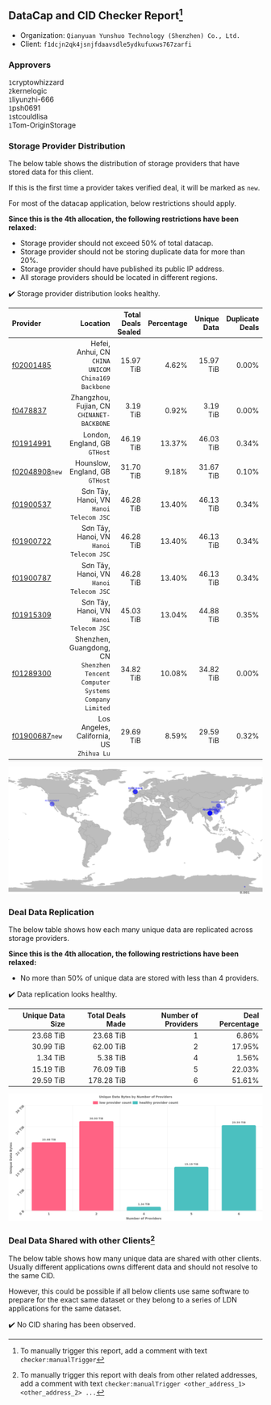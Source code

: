 ## DataCap and CID Checker Report[^1]
 - Organization: `Qianyuan Yunshuo Technology (Shenzhen) Co., Ltd.`
 - Client: `f1dcjn2qk4jsnjfdaavsdle5ydkufuxws767zarfi`
### Approvers
`1`cryptowhizzard<br/>`2`kernelogic<br/>`1`liyunzhi-666<br/>`1`psh0691<br/>`1`stcouldlisa<br/>`1`Tom-OriginStorage

### Storage Provider Distribution
The below table shows the distribution of storage providers that have stored data for this client.

If this is the first time a provider takes verified deal, it will be marked as `new`.

For most of the datacap application, below restrictions should apply.

**Since this is the 4th allocation, the following restrictions have been relaxed:**
 - Storage provider should not exceed 50% of total datacap.
 - Storage provider should not be storing duplicate data for more than 20%.
 - Storage provider should have published its public IP address.
 - All storage providers should be located in different regions.

✔️ Storage provider distribution looks healthy.

| Provider                                                    |                                                                        Location | Total Deals Sealed | Percentage | Unique Data | Duplicate Deals |
| :---------------------------------------------------------- | ------------------------------------------------------------------------------: | -----------------: | ---------: | ----------: | --------------: |
| [f02001485](https://filfox.info/en/address/f02001485)       |                           Hefei, Anhui, CN<br/>`CHINA UNICOM China169 Backbone` |          15.97 TiB |      4.62% |   15.97 TiB |           0.00% |
| [f0478837](https://filfox.info/en/address/f0478837)         |                                   Zhangzhou, Fujian, CN<br/>`CHINANET-BACKBONE` |           3.19 TiB |      0.92% |    3.19 TiB |           0.00% |
| [f01914991](https://filfox.info/en/address/f01914991)       |                                                London, England, GB<br/>`GTHost` |          46.19 TiB |     13.37% |   46.03 TiB |           0.34% |
| [f02048908](https://filfox.info/en/address/f02048908)`new`  |                                              Hounslow, England, GB<br/>`GTHost` |          31.70 TiB |      9.18% |   31.67 TiB |           0.10% |
| [f01900537](https://filfox.info/en/address/f01900537)       |                                      Sơn Tây, Hanoi, VN<br/>`Hanoi Telecom JSC` |          46.28 TiB |     13.40% |   46.13 TiB |           0.34% |
| [f01900722](https://filfox.info/en/address/f01900722)       |                                      Sơn Tây, Hanoi, VN<br/>`Hanoi Telecom JSC` |          46.28 TiB |     13.40% |   46.13 TiB |           0.34% |
| [f01900787](https://filfox.info/en/address/f01900787)       |                                      Sơn Tây, Hanoi, VN<br/>`Hanoi Telecom JSC` |          46.28 TiB |     13.40% |   46.13 TiB |           0.34% |
| [f01915309](https://filfox.info/en/address/f01915309)       |                                      Sơn Tây, Hanoi, VN<br/>`Hanoi Telecom JSC` |          45.03 TiB |     13.04% |   44.88 TiB |           0.35% |
| [f01289300](https://filfox.info/en/address/f01289300)       | Shenzhen, Guangdong, CN<br/>`Shenzhen Tencent Computer Systems Company Limited` |          34.82 TiB |     10.08% |   34.82 TiB |           0.00% |
| [f01900687](https://filfox.info/en/address/f01900687)`new`  |                                     Los Angeles, California, US<br/>`Zhihua Lu` |          29.69 TiB |      8.59% |   29.59 TiB |           0.32% |

<img src="https://raw.githubusercontent.com/data-preservation-programs/filplus-checker-assets/main/filecoin-project/filecoin-plus-large-datasets/issues/1308/1678084996933.png"/>

### Deal Data Replication
The below table shows how each many unique data are replicated across storage providers.


**Since this is the 4th allocation, the following restrictions have been relaxed:**
- No more than 50% of unique data are stored with less than 4 providers.

✔️ Data replication looks healthy.

| Unique Data Size | Total Deals Made | Number of Providers | Deal Percentage |
| ---------------: | ---------------: | ------------------: | --------------: |
|        23.68 TiB |        23.68 TiB |                   1 |           6.86% |
|        30.99 TiB |        62.00 TiB |                   2 |          17.95% |
|         1.34 TiB |         5.38 TiB |                   4 |           1.56% |
|        15.19 TiB |        76.09 TiB |                   5 |          22.03% |
|        29.59 TiB |       178.28 TiB |                   6 |          51.61% |

<img src="https://raw.githubusercontent.com/data-preservation-programs/filplus-checker-assets/main/filecoin-project/filecoin-plus-large-datasets/issues/1308/1678084997672.png"/>

### Deal Data Shared with other Clients[^3]
The below table shows how many unique data are shared with other clients.
Usually different applications owns different data and should not resolve to the same CID.

However, this could be possible if all below clients use same software to prepare for the exact same dataset or they belong to a series of LDN applications for the same dataset.

✔️ No CID sharing has been observed.

[^1]: To manually trigger this report, add a comment with text `checker:manualTrigger`

[^2]: Deals from those addresses are combined into this report as they are specified with `checker:manualTrigger`

[^3]: To manually trigger this report with deals from other related addresses, add a comment with text `checker:manualTrigger <other_address_1> <other_address_2> ...`
